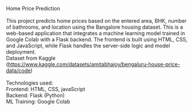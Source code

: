 Home Price Prediction 
<br>
<br>
This project predicts home prices based on the entered area, BHK, number of bathrooms, and location using the Bangalore housing dataset.
This is a web-based application that integrates a machine learning model trained in Google Colab with a Flask backend. The frontend is built using HTML, CSS, and JavaScript, while Flask handles the server-side logic and model deployment.
<br>
Dataset from Kaggle (https://www.kaggle.com/datasets/amitabhajoy/bengaluru-house-price-data/code)
<br>
<br>
Technologies used:
<br>
Frontend: HTML, CSS, javaScript
<br>
Backend: Flask (Python)
<br>
ML Training: Google Colab

